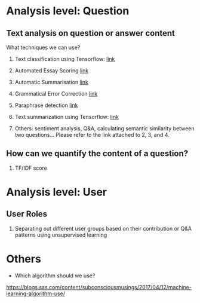 

# Analysis level: Question

## Text analysis on question or answer content 

What techniques we can use?

1. Text classification using Tensorflow: [link](https://sourcedexter.com/tensorflow-text-classification/)

2. Automated Essay Scoring [link](https://github.com/Kyubyong/nlp_tasks)

3. Automatic Summarisation [link](https://github.com/Kyubyong/nlp_tasks)

4. Grammatical Error Correction [link](https://github.com/Kyubyong/nlp_tasks)

5. Paraphrase detection [link](https://github.com/Kyubyong/nlp_tasks)

6. Text summarization using Tensorflow: [link](https://research.googleblog.com/2016/08/text-summarization-with-tensorflow.html)

7. Others: sentiment analysis, Q&A, calculating semantic similarity between two questions... Please refer to the link attached to 2, 3, and 4.


## How can we quantify the content of a question?

1. TF/IDF score


# Analysis level: User

## User Roles

1. Separating out different user groups based on their contribution or Q&A patterns using unsupervised learning



# Others

* Which algorithm should we use?

https://blogs.sas.com/content/subconsciousmusings/2017/04/12/machine-learning-algorithm-use/
